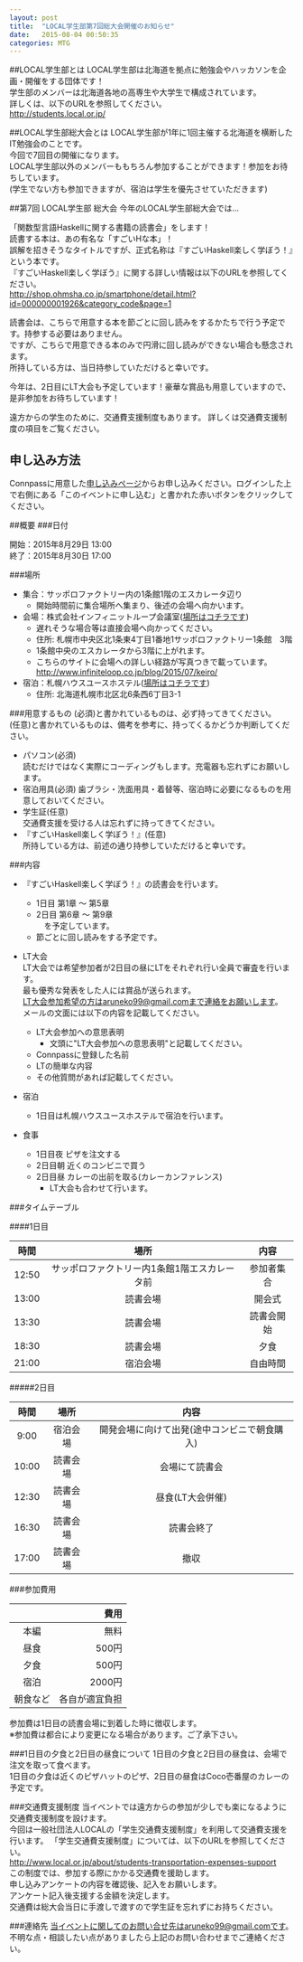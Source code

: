 ```yaml
---
layout: post
title:  "LOCAL学生部第7回総大会開催のお知らせ"
date:   2015-08-04 00:50:35
categories: MTG
---
```


##LOCAL学生部とは
LOCAL学生部は北海道を拠点に勉強会やハッカソンを企画・開催をする団体です！  
学生部のメンバーは北海道各地の高専生や大学生で構成されています。  
詳しくは、以下のURLを参照してください。  
http://students.local.or.jp/

##LOCAL学生部総大会とは
LOCAL学生部が1年に1回主催する北海道を横断したIT勉強会のことです。  
今回で7回目の開催になります。  
LOCAL学生部以外のメンバーももちろん参加することができます！参加をお待ちしています。  
(学生でない方も参加できますが、宿泊は学生を優先させていただきます)  

##第7回 LOCAL学生部 総大会
今年のLOCAL学生部総大会では...

「関数型言語Haskellに関する書籍の読書会」をします！  
読書する本は、あの有名な「すごいHな本」！  
誤解を招きそうなタイトルですが、正式名称は『すごいHaskell楽しく学ぼう！』という本です。  
『すごいHaskell楽しく学ぼう』に関する詳しい情報は以下のURLを参照してください。  
http://shop.ohmsha.co.jp/smartphone/detail.html?id=000000001926&category_code&page=1

読書会は、こちらで用意する本を節ごとに回し読みをするかたちで行う予定です。持参する必要はありません。  
ですが、こちらで用意できる本のみで円滑に回し読みができない場合も懸念されます。  
所持している方は、当日持参していただけると幸いです。

今年は、2日目にLT大会も予定しています！豪華な賞品も用意していますので、是非参加をお待ちしています！

遠方からの学生のために、交通費支援制度もあります。
詳しくは交通費支援制度の項目をご覧ください。

## 申し込み方法
Connpassに用意した[申し込みページ](http://connpass.com/event/18118/)からお申し込みください。ログインした上で右側にある「このイベントに申し込む」と書かれた赤いボタンをクリックしてください。

##概要
###日付

開始：2015年8月29日 13:00  
終了：2015年8月30日 17:00

###場所
- 集合：サッポロファクトリー内の1条館1階のエスカレータ辺り
    - 開始時間前に集合場所へ集まり、後述の会場へ向かいます。
- 会場：株式会社インフィニットループ会議室([場所はコチラです](http://u222u.info/mLc0 "GoogleMapへ移動します"))
    - 遅れそうな場合等は直接会場へ向かってください。
    - 住所: 札幌市中央区北1条東4丁目1番地1サッポロファクトリー1条館　3階
    - 1条館中央のエスカレータから3階に上がれます。
    - こちらのサイトに会場への詳しい経路が写真つきで載っています。
    　http://www.infiniteloop.co.jp/blog/2015/07/keiro/
- 宿泊：札幌ハウスユースホステル([場所はコチラです](http://u222u.info/mLc4 "GoogleMapへ移動します"))
    - 住所: 北海道札幌市北区北6条西6丁目3-1

###用意するもの
(必須)と書かれているものは、必ず持ってきてください。  
(任意)と書かれているものは、備考を参考に、持ってくるかどうか判断してください。

- パソコン(必須)  
読むだけではなく実際にコーディングもします。充電器も忘れずにお願いします。
- 宿泊用具(必須)
歯ブラシ・洗面用具・着替等、宿泊時に必要になるものを用意しておいてください。
- 学生証(任意)  
交通費支援を受ける人は忘れずに持ってきてください。
- 『すごいHaskell楽しく学ぼう！』(任意)  
所持している方は、前述の通り持参していただけると幸いです。

###内容
- 『すごいHaskell楽しく学ぼう！』の読書会を行います。
    - 1日目 第1章 ～ 第5章
    - 2日目 第6章 ～ 第9章  
　を予定しています。
    - 節ごとに回し読みをする予定です。

- LT大会  
  LT大会では希望参加者が2日目の昼にLTをそれぞれ行い全員で審査を行います。  
最も優秀な発表をした人には賞品が送られます。  
LT大会参加希望の方はaruneko99@gmail.comまで連絡をお願いします。  
メールの文面には以下の内容を記載してください。
    - LT大会参加への意思表明
        - 文頭に"LT大会参加への意思表明"と記載してください。
    - Connpassに登録した名前
    - LTの簡単な内容
    - その他質問があれば記載してください。

- 宿泊  
	- 1日目は札幌ハウスユースホステルで宿泊を行います。

- 食事
    - 1日目夜 ピザを注文する
    - 2日目朝 近くのコンビニで買う
    - 2日目昼 カレーの出前を取る(カレーカンファレンス)
        - LT大会も合わせて行います。


###タイムテーブル

####1日目

| 時間 |     場所    |     内容    |
|:----------:|:-----------:|:-----------:|
| 12:50 | サッポロファクトリー内1条館1階エスカレータ前| 参加者集合 |
| 13:00 | 読書会場 | 開会式 |
| 13:30 | 読書会場 | 読書会開始 |
| 18:30 | 読書会場 | 夕食 |
| 21:00 | 宿泊会場 | 自由時間 |

#####2日目

| 時間 |     場所    |     内容    |
|:----------:|:-----------:|:-----------:|
| 9:00 | 宿泊会場 | 開発会場に向けて出発(途中コンビニで朝食購入) |
| 10:00 | 読書会場 | 会場にて読書会 |
| 12:30 | 読書会場 | 昼食(LT大会併催) |
| 16:30 | 読書会場 | 読書会終了 |
| 17:00 | 読書会場 | 撤収 |

###参加費用

|            |     費用    |
|:----------:|------------:|
| 本編       |        無料 |
| 昼食       |      500円  |
| 夕食       |      500円  |
| 宿泊       |      2000円 |
| 朝食など   | 各自が適宜負担 |

参加費は1日目の読書会場に到着した時に徴収します。  
※参加費は都合により変更になる場合があります。ご了承下さい。  

###1日目の夕食と2日目の昼食について
1日目の夕食と2日目の昼食は、会場で注文を取って食べます。  
1日目の夕食は近くのピザハットのピザ、2日目の昼食はCoco壱番屋のカレーの予定です。

###交通費支援制度
当イベントでは遠方からの参加が少しでも楽になるように交通費支援制度を設けます。  
今回は一般社団法人LOCALの「学生交通費支援制度」を利用して交通費支援を行います。
「学生交通費支援制度」については、以下のURLを参照してください。  
http://www.local.or.jp/about/students-transportation-expenses-support  
この制度では、参加する際にかかる交通費を援助します。  
申し込みアンケートの内容を確認後、記入をお願いします。  
アンケート記入後支援する金額を決定します。  
交通費は総大会当日に手渡しで渡すので学生証を忘れずにお持ちください。

###連絡先
当イベントに関してのお問い合せ先はaruneko99@gmail.comです。  
不明な点・相談したい点がありましたら上記のお問い合わせまでご連絡ください。

